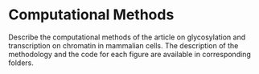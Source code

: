 # Computational Methods

Describe the computational methods of the article on glycosylation and transcription on chromatin in mammalian cells. The description of the methodology and the code for each figure are available in corresponding folders.
